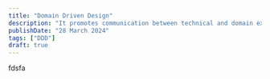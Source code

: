 ```yaml
---
title: "Domain Driven Design"
description: "It promotes communication between technical and domain experts to create clear and effective domain models."
publishDate: "28 March 2024"
tags: ["DDD"]
draft: true
---
```


fdsfa